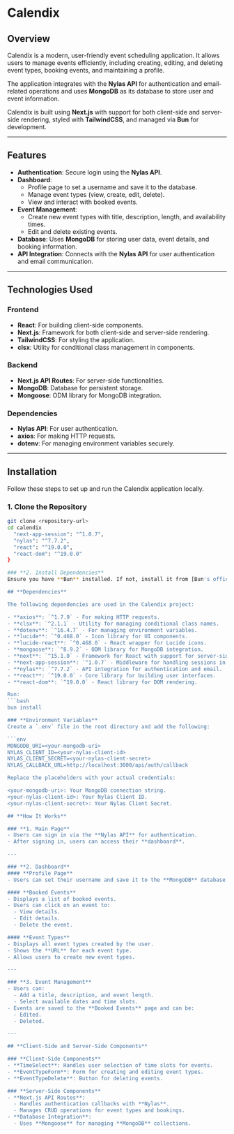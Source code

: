 # **Calendix**

## **Overview**
Calendix is a modern, user-friendly event scheduling application. It allows users to manage events efficiently, including creating, editing, and deleting event types, booking events, and maintaining a profile.

The application integrates with the **Nylas API** for authentication and email-related operations and uses **MongoDB** as its database to store user and event information.

Calendix is built using **Next.js** with support for both client-side and server-side rendering, styled with **TailwindCSS**, and managed via **Bun** for development.

---

## **Features**
- **Authentication**: Secure login using the **Nylas API**.
- **Dashboard**:
  - Profile page to set a username and save it to the database.
  - Manage event types (view, create, edit, delete).
  - View and interact with booked events.
- **Event Management**:
  - Create new event types with title, description, length, and availability times.
  - Edit and delete existing events.
- **Database**: Uses **MongoDB** for storing user data, event details, and booking information.
- **API Integration**: Connects with the **Nylas API** for user authentication and email communication.

---

## **Technologies Used**

### **Frontend**
- **React**: For building client-side components.
- **Next.js**: Framework for both client-side and server-side rendering.
- **TailwindCSS**: For styling the application.
- **clsx**: Utility for conditional class management in components.

### **Backend**
- **Next.js API Routes**: For server-side functionalities.
- **MongoDB**: Database for persistent storage.
- **Mongoose**: ODM library for MongoDB integration.

### **Dependencies**
- **Nylas API**: For user authentication.
- **axios**: For making HTTP requests.
- **dotenv**: For managing environment variables securely.

---

## **Installation**

Follow these steps to set up and run the Calendix application locally.

### **1. Clone the Repository**
```bash
git clone <repository-url>
cd calendix
  "next-app-session": "^1.0.7",
  "nylas": "^7.7.2",
  "react": "^19.0.0",
  "react-dom": "^19.0.0"
}

### **2. Install Dependencies**
Ensure you have **Bun** installed. If not, install it from [Bun's official website](https://bun.sh/).

## **Dependencies**

The following dependencies are used in the Calendix project:

- **axios**: `^1.7.9` - For making HTTP requests.
- **clsx**: `^2.1.1` - Utility for managing conditional class names.
- **dotenv**: `^16.4.7` - For managing environment variables.
- **lucide**: `^0.468.0` - Icon library for UI components.
- **lucide-react**: `^0.468.0` - React wrapper for Lucide icons.
- **mongoose**: `^8.9.2` - ODM library for MongoDB integration.
- **next**: `^15.1.0` - Framework for React with support for server-side rendering.
- **next-app-session**: `^1.0.7` - Middleware for handling sessions in Next.js applications.
- **nylas**: `^7.7.2` - API integration for authentication and email.
- **react**: `^19.0.0` - Core library for building user interfaces.
- **react-dom**: `^19.0.0` - React library for DOM rendering.

Run:
```bash
bun install

### **Environment Variables**
Create a `.env` file in the root directory and add the following:

```env
MONGODB_URI=<your-mongodb-uri>
NYLAS_CLIENT_ID=<your-nylas-client-id>
NYLAS_CLIENT_SECRET=<your-nylas-client-secret>
NYLAS_CALLBACK_URL=http://localhost:3000/api/auth/callback

Replace the placeholders with your actual credentials:

<your-mongodb-uri>: Your MongoDB connection string.
<your-nylas-client-id>: Your Nylas Client ID.
<your-nylas-client-secret>: Your Nylas Client Secret.

## **How It Works**

### **1. Main Page**
- Users can sign in via the **Nylas API** for authentication.
- After signing in, users can access their **dashboard**.

---

### **2. Dashboard**
#### **Profile Page**
- Users can set their username and save it to the **MongoDB** database.

#### **Booked Events**
- Displays a list of booked events.
- Users can click on an event to:
  - View details.
  - Edit details.
  - Delete the event.

#### **Event Types**
- Displays all event types created by the user.
- Shows the **URL** for each event type.
- Allows users to create new event types.

---

### **3. Event Management**
- Users can:
  - Add a title, description, and event length.
  - Select available dates and time slots.
- Events are saved to the **Booked Events** page and can be:
  - Edited.
  - Deleted.

---

## **Client-Side and Server-Side Components**

### **Client-Side Components**
- **TimeSelect**: Handles user selection of time slots for events.
- **EventTypeForm**: Form for creating and editing event types.
- **EventTypeDelete**: Button for deleting events.

### **Server-Side Components**
- **Next.js API Routes**:
  - Handles authentication callbacks with **Nylas**.
  - Manages CRUD operations for event types and bookings.
- **Database Integration**:
  - Uses **Mongoose** for managing **MongoDB** collections.


